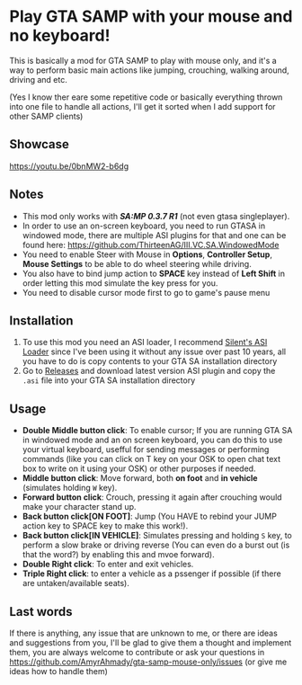 # Play GTA SAMP with your mouse and no keyboard!
This is basically a mod for GTA SAMP to play with mouse only, and it's a way to perform basic main actions like jumping, crouching, walking around, driving and etc.

(Yes I know ther eare some repetitive code or basically everything thrown into one file to handle all actions, I'll get it sorted when I add support for other SAMP clients)

## Showcase
https://youtu.be/0bnMW2-b6dg

## Notes

- This mod only works with ***SA:MP 0.3.7 R1*** (not even gtasa singleplayer).
- In order to use an on-screen keyboard, you need to run GTASA in windowed mode, there are multiple ASI plugins for that and one can be found here: 
https://github.com/ThirteenAG/III.VC.SA.WindowedMode
- You need to enable Steer with Mouse in **Options**, **Controller Setup**, **Mouse Settings** to be able to do wheel steering while driving.
- You also have to bind jump action to **SPACE** key instead of **Left Shift** in order letting this mod simulate the key press for you.
- You need to disable cursor mode first to go to game's pause menu

## Installation

1. To use this mod you need an ASI loader, I recommend [Silent's ASI Loader](https://www.gtagarage.com/mods/show.php?id=21709) since I've been using it without any issue over past 10 years, all you have to do is copy contents to your GTA SA installation directory
2. Go to [Releases](https://github.com/AmyrAhmady/gta-samp-mouse-only) and download latest version ASI plugin and copy the `.asi` file into your GTA SA installation directory

## Usage

- **Double Middle button click**: To enable cursor; If you are running GTA SA in windowed mode and an on screen keyboard, you can do this to use your virtual keyboard, usefful for sending messages or performing commands (like you can click on T key on your OSK to open chat text box to write on it using your OSK) or other purposes if needed.
- **Middle button click**: Move forward, both **on foot** and **in vehicle** (simulates holding `W` key).
- **Forward button click**: Crouch, pressing it again after crouching would make your character stand up.
- **Back button click[ON FOOT]**: Jump (You HAVE to rebind your JUMP action key to SPACE key to make this work!).
- **Back button click[IN VEHICLE]**: Simulates pressing and holding `S` key, to perform a slow brake or driving reverse (You can even do a burst out (is that the word?) by enabling this and mvoe forward).
- **Double Right click**: To enter and exit vehicles.
- **Triple Right click**: to enter a vehicle as a pssenger if possible (if there are untaken/available seats).

## Last words
If there is anything, any issue that are unknown to me, or there are ideas and suggestions from you, I'll be glad to give them a thought and implement them, you are always welcome to contribute or ask your questions in https://github.com/AmyrAhmady/gta-samp-mouse-only/issues (or give me ideas how to handle them)
